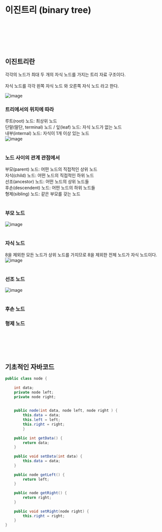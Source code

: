 # 이진트리 (binary tree)  <br><br>

 <br><br><br>
 ## 이진트리란
 각각의 노드가 최대 두 개의 자식 노드를 가지는 트리 자료 구조이다.
 <br><br>
 자식 노드를 각각 왼쪽 자식 노드 와 오른쪽 자식 노드 라고 한다.
 
 ![image](https://user-images.githubusercontent.com/114748816/227129450-df575330-6d54-4e89-959e-88163596a411.png)

### 트리에서의 위치에 따라
루트(root) 노드: 최상위 노드 <br>
단말(말단, terminal) 노드 / 잎(leaf) 노드: 자식 노드가 없는 노드 <br>
내부(internal) 노드: 자식이 1개 이상 있는 노드 <br>
![image](https://user-images.githubusercontent.com/114748816/227130668-bfe9e992-5a44-4568-b55d-1e73590e4f06.png) <br><br>

### 노드 사이의 관계 관점에서
부모(parent) 노드: 어떤 노드의 직접적인 상위 노드 <br>
자식(child) 노드: 어떤 노드의 직접적인 하위 노드 <br>
선조(ancestor) 노드: 어떤 노드의 상위 노드들 <br>
후손(descendent) 노드: 어떤 노드의 하위 노드들 <br>
형제(sibling) 노드: 같은 부모를 갖는 노드 <br><br>

### 부모 노드
 ![image](https://user-images.githubusercontent.com/114748816/227135545-31575f67-5a88-440f-8cff-fe63b017055d.png)
<br><br>

### 자식 노드
8을 제외한 모든 노드가 상위 노드를 가지므로 8을 제외한 전체 노드가 자식 노드이다. <br>
![image](https://user-images.githubusercontent.com/114748816/227135278-74ef73ef-34fc-4f59-87d1-f5f0c88ffd0f.png) <br><br>

### 선조 노드
![image](https://user-images.githubusercontent.com/114748816/227135110-fb1b3956-5579-40cd-87ef-6aedfd14ed13.png) <br><br>

### 후손 노드

### 형제 노드

<br><br><br><br>
## 기초적인 자바코드
```java
public class node {
	
	int data;
	private node left;
	private node right;
	
	
	public node(int data, node left, node right	) { 
		this.data = data;
		this.left = left;
		this.right = right;
		}
	
	public int getData() {
		return data;
	}
	
	public void setData(int data) {
		this.data = data;
	}
	
	public node getLeft() {
		return left;
	}
	
	public node getRight() {
		return right;
	}
	
	public void setRight(node right) {
		this.right = right;
	}
}
```
